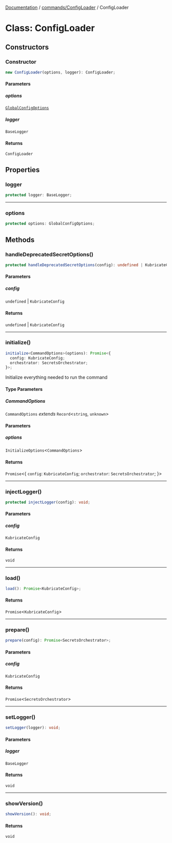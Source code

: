 [Documentation](../../../index.md) / [commands/ConfigLoader](../index.md) / ConfigLoader

# Class: ConfigLoader

## Constructors

### Constructor

```ts
new ConfigLoader(options, logger): ConfigLoader;
```

#### Parameters

##### options

[`GlobalConfigOptions`](../../../internal/types/interfaces/GlobalConfigOptions.md)

##### logger

`BaseLogger`

#### Returns

`ConfigLoader`

## Properties

### logger

```ts
protected logger: BaseLogger;
```

***

### options

```ts
protected options: GlobalConfigOptions;
```

## Methods

### handleDeprecatedSecretOptions()

```ts
protected handleDeprecatedSecretOptions(config): undefined | KubricateConfig;
```

#### Parameters

##### config

`undefined` | `KubricateConfig`

#### Returns

`undefined` \| `KubricateConfig`

***

### initialize()

```ts
initialize<CommandOptions>(options): Promise<{
  config: KubricateConfig;
  orchestrator: SecretsOrchestrator;
}>;
```

Initialize everything needed to run the command

#### Type Parameters

##### CommandOptions

`CommandOptions` *extends* `Record`\<`string`, `unknown`\>

#### Parameters

##### options

`InitializeOptions`\<`CommandOptions`\>

#### Returns

`Promise`\<\{
  `config`: `KubricateConfig`;
  `orchestrator`: `SecretsOrchestrator`;
\}\>

***

### injectLogger()

```ts
protected injectLogger(config): void;
```

#### Parameters

##### config

`KubricateConfig`

#### Returns

`void`

***

### load()

```ts
load(): Promise<KubricateConfig>;
```

#### Returns

`Promise`\<`KubricateConfig`\>

***

### prepare()

```ts
prepare(config): Promise<SecretsOrchestrator>;
```

#### Parameters

##### config

`KubricateConfig`

#### Returns

`Promise`\<`SecretsOrchestrator`\>

***

### setLogger()

```ts
setLogger(logger): void;
```

#### Parameters

##### logger

`BaseLogger`

#### Returns

`void`

***

### showVersion()

```ts
showVersion(): void;
```

#### Returns

`void`
